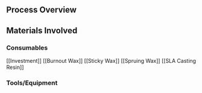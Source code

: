 ## Process Overview

## Materials Involved
### Consumables
[[Investment]]
[[Burnout Wax]]
[[Sticky Wax]]
[[Spruing Wax]]
[[SLA Casting Resin]]

### Tools/Equipment
